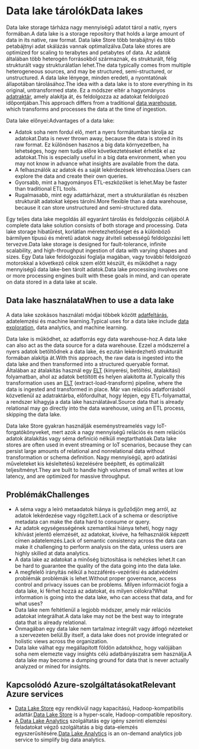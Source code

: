 # <a name="data-lakes"></a><span data-ttu-id="4cae6-101">Data lake tárolók</span><span class="sxs-lookup"><span data-stu-id="4cae6-101">Data lakes</span></span>

<span data-ttu-id="4cae6-102">Data lake storage tárháza nagy mennyiségű adatot tárol a natív, nyers formában.</span><span class="sxs-lookup"><span data-stu-id="4cae6-102">A data lake is a storage repository that holds a large amount of data in its native, raw format.</span></span> <span data-ttu-id="4cae6-103">Data lake Store több terabájtnyi és több petabájtnyi adat skálázás vannak optimalizálva.</span><span class="sxs-lookup"><span data-stu-id="4cae6-103">Data lake stores are optimized for scaling to terabytes and petabytes of data.</span></span> <span data-ttu-id="4cae6-104">Az adatok általában több heterogén forrásokból származnak, és strukturált, félig strukturált vagy strukturálatlan lehet.</span><span class="sxs-lookup"><span data-stu-id="4cae6-104">The data typically comes from multiple heterogeneous sources, and may be structured, semi-structured, or unstructured.</span></span> <span data-ttu-id="4cae6-105">A data lake lényege, minden eredeti, a nyomtatónak állapotában tárolásához.</span><span class="sxs-lookup"><span data-stu-id="4cae6-105">The idea with a data lake is to store everything in its original, untransformed state.</span></span> <span data-ttu-id="4cae6-106">Ez a módszer eltér a hagyományos [adatraktár](../relational-data/data-warehousing.md), amely alakítja át, és feldolgozza az adatokat feldolgozó időpontjában.</span><span class="sxs-lookup"><span data-stu-id="4cae6-106">This approach differs from a traditional [data warehouse](../relational-data/data-warehousing.md), which transforms and processes the data at the time of ingestion.</span></span>

<span data-ttu-id="4cae6-107">Data lake előnyei:</span><span class="sxs-lookup"><span data-stu-id="4cae6-107">Advantages of a data lake:</span></span>

- <span data-ttu-id="4cae6-108">Adatok soha nem fordul elő, mert a nyers formátumban tárolja az adatokat.</span><span class="sxs-lookup"><span data-stu-id="4cae6-108">Data is never thrown away, because the data is stored in its raw format.</span></span> <span data-ttu-id="4cae6-109">Ez különösen hasznos a big data környezetben, ha lehetséges, hogy nem tudja előre következtetéseket érhetők el az adatokat.</span><span class="sxs-lookup"><span data-stu-id="4cae6-109">This is especially useful in a big data environment, when you may not know in advance what insights are available from the data.</span></span>
- <span data-ttu-id="4cae6-110">A felhasználók az adatok és a saját lekérdezések létrehozása.</span><span class="sxs-lookup"><span data-stu-id="4cae6-110">Users can explore the data and create their own queries.</span></span>
- <span data-ttu-id="4cae6-111">Gyorsabb, mint a hagyományos ETL-eszközöket is lehet.</span><span class="sxs-lookup"><span data-stu-id="4cae6-111">May be faster than traditional ETL tools.</span></span>
- <span data-ttu-id="4cae6-112">Rugalmasabb, mint egy adattárházat, mert a strukturálatlan és részben strukturált adatokat képes tárolni.</span><span class="sxs-lookup"><span data-stu-id="4cae6-112">More flexible than a data warehouse, because it can store unstructured and semi-structured data.</span></span>

<span data-ttu-id="4cae6-113">Egy teljes data lake megoldás áll egyaránt tárolás és feldolgozás céljából.</span><span class="sxs-lookup"><span data-stu-id="4cae6-113">A complete data lake solution consists of both storage and processing.</span></span> <span data-ttu-id="4cae6-114">Data lake storage hibatűrést, korlátlan méretezhetőséget és a különböző bármilyen típusú és méretű adatok nagy átviteli sebességű feldolgozási lett tervezve.</span><span class="sxs-lookup"><span data-stu-id="4cae6-114">Data lake storage is designed for fault-tolerance, infinite scalability, and high-throughput ingestion of data with varying shapes and sizes.</span></span> <span data-ttu-id="4cae6-115">Egy Data lake feldolgozási foglalja magában, vagy további feldolgozó motorokkal a következő célok szem előtt készült, és működhet a nagy mennyiségű data lake-ben tárolt adatok.</span><span class="sxs-lookup"><span data-stu-id="4cae6-115">Data lake processing involves one or more processing engines built with these goals in mind, and can operate on data stored in a data lake at scale.</span></span>

## <a name="when-to-use-a-data-lake"></a><span data-ttu-id="4cae6-116">Data lake használata</span><span class="sxs-lookup"><span data-stu-id="4cae6-116">When to use a data lake</span></span>

<span data-ttu-id="4cae6-117">A data lake szokásos használati módjai többek között [adatfeltárás](./interactive-data-exploration.md), adatelemzési és machine learning.</span><span class="sxs-lookup"><span data-stu-id="4cae6-117">Typical uses for a data lake include [data exploration](./interactive-data-exploration.md), data analytics, and machine learning.</span></span>

<span data-ttu-id="4cae6-118">Data lake is működhet, az adatforrás egy data warehouse-hoz.</span><span class="sxs-lookup"><span data-stu-id="4cae6-118">A data lake can also act as the data source for a data warehouse.</span></span> <span data-ttu-id="4cae6-119">Ezzel a módszerrel a nyers adatok betöltődnek a data lake, és ezután lekérdezhető strukturált formában alakítja át.</span><span class="sxs-lookup"><span data-stu-id="4cae6-119">With this approach, the raw data is ingested into the data lake and then transformed into a structured queryable format.</span></span> <span data-ttu-id="4cae6-120">Általában az átalakítás használ egy [ELT](../relational-data/etl.md#extract-load-and-transform-elt) (kinyerési, betöltési, átalakítási) folyamatban, ahol az adatok betöltött és helyen alakította át.</span><span class="sxs-lookup"><span data-stu-id="4cae6-120">Typically this transformation uses an [ELT](../relational-data/etl.md#extract-load-and-transform-elt) (extract-load-transform) pipeline, where the data is ingested and transformed in place.</span></span> <span data-ttu-id="4cae6-121">Már van relációs adatforrásból közvetlenül az adatraktárba, előfordulhat, hogy lépjen, egy ETL-folyamattal, a rendszer kihagyja a data lake használatával.</span><span class="sxs-lookup"><span data-stu-id="4cae6-121">Source data that is already relational may go directly into the data warehouse, using an ETL process, skipping the data lake.</span></span>

<span data-ttu-id="4cae6-122">Data lake Store gyakran használják eseménystreamelés vagy IoT-forgatókönyveket, mert azok a nagy mennyiségű relációs és nem relációs adatok átalakítás vagy séma definíció nélküli megtarthatóak.</span><span class="sxs-lookup"><span data-stu-id="4cae6-122">Data lake stores are often used in event streaming or IoT scenarios, because they can persist large amounts of relational and nonrelational data without transformation or schema definition.</span></span> <span data-ttu-id="4cae6-123">Nagy mennyiségű, apró adatírási műveleteket kis késleltetésű kezelésére beépített, és optimalizált teljesítményt.</span><span class="sxs-lookup"><span data-stu-id="4cae6-123">They are built to handle high volumes of small writes at low latency, and are optimized for massive throughput.</span></span>

## <a name="challenges"></a><span data-ttu-id="4cae6-124">Problémák</span><span class="sxs-lookup"><span data-stu-id="4cae6-124">Challenges</span></span>

- <span data-ttu-id="4cae6-125">A séma vagy a leíró metaadatok hiánya is győződjön meg arról, az adatok lekérdezése vagy rögzített.</span><span class="sxs-lookup"><span data-stu-id="4cae6-125">Lack of a schema or descriptive metadata can make the data hard to consume or query.</span></span>
- <span data-ttu-id="4cae6-126">Az adatok egységességének szemantikai hiánya teheti, hogy nagy kihívást jelentő elemzését, az adatokat, kivéve, ha felhasználók képzett címen adatelemzés.</span><span class="sxs-lookup"><span data-stu-id="4cae6-126">Lack of semantic consistency across the data can make it challenging to perform analysis on the data, unless users are highly skilled at data analytics.</span></span>
- <span data-ttu-id="4cae6-127">A data lake az adatokat a minőség biztosítása is nehézkes lehet.</span><span class="sxs-lookup"><span data-stu-id="4cae6-127">It can be hard to guarantee the quality of the data going into the data lake.</span></span>
- <span data-ttu-id="4cae6-128">A megfelelő irányítás nélkül a hozzáférés-vezérlési és adatvédelmi problémák problémák is lehet.</span><span class="sxs-lookup"><span data-stu-id="4cae6-128">Without proper governance, access control and privacy issues can be problems.</span></span> <span data-ttu-id="4cae6-129">Milyen információt fogja a data lake, ki férhet hozzá az adatokat, és milyen célokra?</span><span class="sxs-lookup"><span data-stu-id="4cae6-129">What information is going into the data lake, who can access that data, and for what uses?</span></span>
- <span data-ttu-id="4cae6-130">Data lake nem feltétlenül a legjobb módszer, amely már relációs adatokat integrálhat.</span><span class="sxs-lookup"><span data-stu-id="4cae6-130">A data lake may not be the best way to integrate data that is already relational.</span></span>
- <span data-ttu-id="4cae6-131">Önmagában egy data lake nem tartalmaz integrált vagy átfogó nézeteket a szervezeten belül.</span><span class="sxs-lookup"><span data-stu-id="4cae6-131">By itself, a data lake does not provide integrated or holistic views across the organization.</span></span>
- <span data-ttu-id="4cae6-132">Data lake válhat egy megállapított földön adatokhoz, hogy valójában soha nem elemezte vagy insights célú adatbányászatra sem használja.</span><span class="sxs-lookup"><span data-stu-id="4cae6-132">A data lake may become a dumping ground for data that is never actually analyzed or mined for insights.</span></span>

## <a name="relevant-azure-services"></a><span data-ttu-id="4cae6-133">Kapcsolódó Azure-szolgáltatásokat</span><span class="sxs-lookup"><span data-stu-id="4cae6-133">Relevant Azure services</span></span>

- <span data-ttu-id="4cae6-134">[Data Lake Store](/azure/data-lake-store/) egy rendkívül nagy kapacitású, Hadoop-kompatibilis adattár.</span><span class="sxs-lookup"><span data-stu-id="4cae6-134">[Data Lake Store](/azure/data-lake-store/) is a hyper-scale, Hadoop-compatible repository.</span></span>
- <span data-ttu-id="4cae6-135">[A Data Lake Analytics](/azure/data-lake-analytics/) szolgáltatás egy igény szerinti elemzési feladatokat végző szolgáltatás a big data-elemzés egyszerűsítésére.</span><span class="sxs-lookup"><span data-stu-id="4cae6-135">[Data Lake Analytics](/azure/data-lake-analytics/) is an on-demand analytics job service to simplify big data analytics.</span></span>
